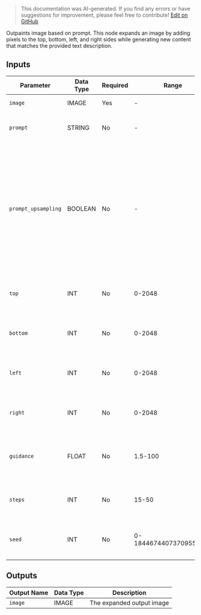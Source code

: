 > This documentation was AI-generated. If you find any errors or have suggestions for improvement, please feel free to contribute! [Edit on GitHub](https://github.com/Comfy-Org/embedded-docs/blob/main/comfyui_embedded_docs/docs/FluxProExpandNode/en.md)

Outpaints image based on prompt. This node expands an image by adding pixels to the top, bottom, left, and right sides while generating new content that matches the provided text description.

## Inputs

| Parameter | Data Type | Required | Range | Description |
|-----------|-----------|----------|-------|-------------|
| `image` | IMAGE | Yes | - | The input image to be expanded |
| `prompt` | STRING | No | - | Prompt for the image generation (default: "") |
| `prompt_upsampling` | BOOLEAN | No | - | Whether to perform upsampling on the prompt. If active, automatically modifies the prompt for more creative generation, but results are nondeterministic (same seed will not produce exactly the same result). (default: False) |
| `top` | INT | No | 0-2048 | Number of pixels to expand at the top of the image (default: 0) |
| `bottom` | INT | No | 0-2048 | Number of pixels to expand at the bottom of the image (default: 0) |
| `left` | INT | No | 0-2048 | Number of pixels to expand at the left of the image (default: 0) |
| `right` | INT | No | 0-2048 | Number of pixels to expand at the right of the image (default: 0) |
| `guidance` | FLOAT | No | 1.5-100 | Guidance strength for the image generation process (default: 60) |
| `steps` | INT | No | 15-50 | Number of steps for the image generation process (default: 50) |
| `seed` | INT | No | 0-18446744073709551615 | The random seed used for creating the noise. (default: 0) |

## Outputs

| Output Name | Data Type | Description |
|-------------|-----------|-------------|
| `image` | IMAGE | The expanded output image |
